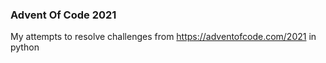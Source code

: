 ### Advent Of Code 2021

My attempts to resolve challenges from https://adventofcode.com/2021 in python
